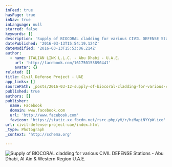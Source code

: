 ```yaml
---
inFeed: true
hasPage: true
inNav: true
inLanguage: null
starred: false
keywords: []
description: 'Supply of BIOCORAL cladding for various CIVIL DEFENSE Stations - Abu Dhabi, Al Ain & Western Region U.A.E.'
datePublished: '2016-03-13T15:54:19.124Z'
dateModified: '2016-03-13T15:53:06.214Z'
author:
  - name: ITALIAN LINK L.L.C. - Abu Dhabi - U.A.E.
    url: 'http://facebook.com/161750153890441'
    avatar: {}
related: []
title: Civil Defense Project - UAE
app_links: []
sourcePath: _posts/2016-03-12-supply-of-biocoral-cladding-for-various-civil-defense-statio.md
published: true
authors: []
publisher:
  name: Facebook
  domain: www.facebook.com
  url: 'http://www.facebook.com'
  favicon: 'https://static.xx.fbcdn.net/rsrc.php/yV/r/hzMapiNYYpW.ico'
url: civil-defense-project-uae/index.html
_type: Photograph
_context: 'http://schema.org'

---
```

![Supply of BIOCORAL cladding for various CIVIL DEFENSE Stations - Abu Dhabi&comma; Al Ain & Western Region U&period;A&period;E&period;](https://scontent.xx.fbcdn.net/hphotos-frc3/t31.0-8/s720x720/1072395_539636549435131_174595670_o.jpg)